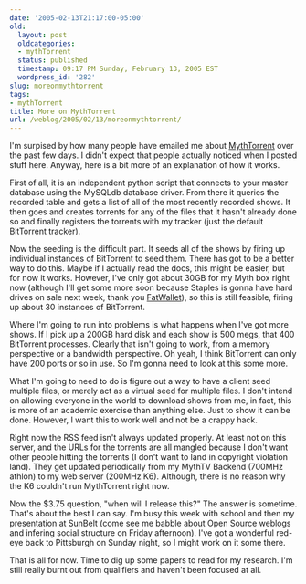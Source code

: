```yaml
---
date: '2005-02-13T21:17:00-05:00'
old:
  layout: post
  oldcategories:
  - mythTorrent
  status: published
  timestamp: 09:17 PM Sunday, February 13, 2005 EST
  wordpress_id: '282'
slug: moreonmythtorrent
tags:
- mythTorrent
title: More on MythTorrent
url: /weblog/2005/02/13/moreonmythtorrent/
---
```


I'm surpised by how many people have emailed me about
[MythTorrent](/mythTorrent) over the past few days.  I didn't expect
that people actually noticed when I posted stuff here.  Anyway, here
is a bit more of an explanation of how it works.

First of all, it is an independent python script that connects to your
master database using the MySQLdb database driver.  From there it
queries the recorded table and gets a list of all of the most recently
recorded shows.  It then goes and creates torrents for any of the
files that it hasn't already done so and finally registers the
torrents with my tracker (just the default BitTorrent tracker).

Now the seeding is the difficult part.  It seeds all of the shows by
firing up individual instances of BitTorrent to seed them.  There has
got to be a better way to do this.  Maybe if I actually read the docs,
this might be easier, but for now it works.  However, I've only got
about 30GB for my Myth box right now (although I'll get some more soon
because Staples is gonna have hard drives on sale next week, thank you
[FatWallet](http://www.fatwallet.com/)), so this is still feasible,
firing up about 30 instances of BitTorrent.

Where I'm going to run into problems is what happens when I've got
more shows.  If I pick up a 200GB hard disk and each show is 500 megs,
that 400 BitTorrent processes.  Clearly that isn't going to work, from
a memory perspective or a bandwidth perspective.  Oh yeah, I think
BitTorrent can only have 200 ports or so in use.  So I'm gonna need to
look at this some more.

What I'm going to need to do is figure out a way to have a client seed
multiple files, or merely act as a virtual seed for multiple files.  I
don't intend on allowing everyone in the world to download shows from
me, in fact, this is more of an academic exercise than anything else.
Just to show it can be done.  However, I want this to work well and
not be a crappy hack.

Right now the RSS feed isn't always updated properly.  At least not on
this server, and the URLs for the torrents are all mangled because I
don't want other people hitting the torrents (I don't want to land in
copyright violation land).  They get updated periodically from my
MythTV Backend (700MHz athlon) to my web server (200MHz K6).
Although, there is no reason why the K6 couldn't run MythTorrent right
now.

Now the $3.75 question, "when will I release this?"  The answer is
sometime.  That's about the best I can say.  I'm busy this week with
school and then my presentation at SunBelt (come see me babble about
Open Source weblogs and infering social structure on Friday
afternoon).  I've got a wonderful red-eye back to Pittsburgh on Sunday
night, so I might work on it some there.

That is all for now.  Time to dig up some papers to read for my
research.  I'm still really burnt out from qualifiers and haven't been
focused at all.